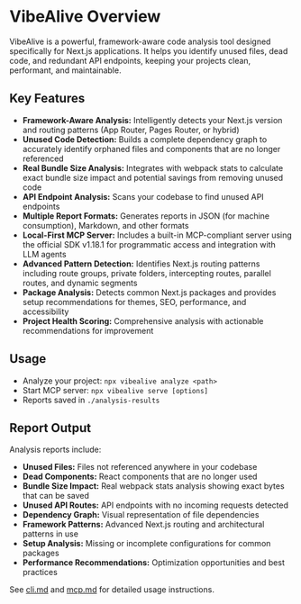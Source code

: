 # VibeAlive Overview

VibeAlive is a powerful, framework-aware code analysis tool designed specifically for Next.js applications. It helps you identify unused files, dead code, and redundant API endpoints, keeping your projects clean, performant, and maintainable.

## Key Features

- **Framework-Aware Analysis:** Intelligently detects your Next.js version and routing patterns (App Router, Pages Router, or hybrid)
- **Unused Code Detection:** Builds a complete dependency graph to accurately identify orphaned files and components that are no longer referenced
- **Real Bundle Size Analysis:** Integrates with webpack stats to calculate exact bundle size impact and potential savings from removing unused code
- **API Endpoint Analysis:** Scans your codebase to find unused API endpoints
- **Multiple Report Formats:** Generates reports in JSON (for machine consumption), Markdown, and other formats
- **Local-First MCP Server:** Includes a built-in MCP-compliant server using the official SDK v1.18.1 for programmatic access and integration with LLM agents
- **Advanced Pattern Detection:** Identifies Next.js routing patterns including route groups, private folders, intercepting routes, parallel routes, and dynamic segments
- **Package Analysis:** Detects common Next.js packages and provides setup recommendations for themes, SEO, performance, and accessibility
- **Project Health Scoring:** Comprehensive analysis with actionable recommendations for improvement

## Usage

- Analyze your project: `npx vibealive analyze <path>`
- Start MCP server: `npx vibealive serve [options]`
- Reports saved in `./analysis-results`

## Report Output

Analysis reports include:

- **Unused Files:** Files not referenced anywhere in your codebase
- **Dead Components:** React components that are no longer used
- **Bundle Size Impact:** Real webpack stats analysis showing exact bytes that can be saved
- **Unused API Routes:** API endpoints with no incoming requests detected
- **Dependency Graph:** Visual representation of file dependencies
- **Framework Patterns:** Advanced Next.js routing and architectural patterns in use
- **Setup Analysis:** Missing or incomplete configurations for common packages
- **Performance Recommendations:** Optimization opportunities and best practices

See [cli.md](./cli.md) and [mcp.md](./mcp.md) for detailed usage instructions.
